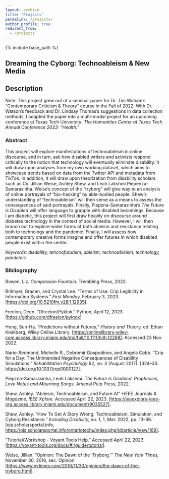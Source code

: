 ```yaml
---
layout: archive
title: "Projects"
permalink: /projects/
author_profile: true
redirect_from:
  - /projects
---
```


{% include base_path %}

## Dreaming the Cyborg: Technoableism & New Media

## Description 

Note: This project grew out of a seminar paper for Dr. Tim Watson’s “Contemporary Criticism & Theory” course in the Fall of 2022. With Dr. Watson’s feedback and Dr. Lindsay Thomas’s suggestions in data collection methods, I adapted the paper into a multi-modal project for an upcoming conference at Texas Tech University: *The Humanities Center at Texas Tech Annual Conference 2023: “Health.”*

### Abstract 
This project will explore manifestations of technoableism in online discourse, and in turn, ask how disabled writers and activists respond critically to the notion that technology will eventually eliminate disability. It will draw upon analyses from my own working dataset, which aims to showcase trends based on data from the Twitter API and metadata from TikTok.  In addition, it will draw upon theorization from disability scholars such as Cy. Jillian Weise, Ashley Shew, and Leah Lakshmi Piepenza-Samarasinha. Weise’s concept of the “tryborg” will give way to an analysis of online portrayals of “bio-hacking” by able-bodied people. Shew’s understanding of “technoableism” will then serve as a means to assess the consequences of said portrayals. Finally, Piepzna-Samarasinha’s *The Future is Disabled* will offer language to grapple with disabled becomings. Because I am diabetic, this project will first draw heavily on discourse around diabetes technology in the context of social media. However, I will then branch out to explore wider forms of both ableism and resistance relating both to technology and the pandemic. Finally, I will assess how contemporary creative forms imagine and offer futures in which disabled people exist within the center. 

*Keywords: disability, tehcnofuturism, ableism, technoableism, technology, pandemic*


### Bibliography 

Bowen, Liz. *Compassion Fountain.* Trembling Press, 2022.

Brilmyer, Gracen, and Crystal Lee. “Terms of Use: Crip Legibility in Information Systems.” *First Monday,* February 3, 2023. 
	[https://doi.org/10.5210fm.v28i1.12935].
  
Freelon, Deen. “Dfreelon/Pyktok.” Python, April 12, 2023. [https://github.com/dfreelon/pyktok]

Hong, Sun-Ha. “Predictions without Futures,” *History and Theory,* ed. Ethan Kleinberg, Wiley Online Library. [https://onlinelibrary-wiley-com.access.library.miami.edu/doi/full/10.1111/hith.12269]. Accessed 23 Nov. 2022.

Nario-Redmond, Michelle R., Dobromir Gospodinov, and Angela Cobb. “Crip for a Day: The Unintended Negative Consequences of Disability Simulations.” *Rehabilitation Psychology* 62, no. 3 (August 2017): [324–33. https://doi.org/10.1037/rep0000127].

Piepzna-Samarasinha, Leah Lakshmi. *The Future Is Disabled: Prophecies, Love Notes and Mourning Songs.* Arsenal Pulp Press, 2022.

Shew, Ashley. “Ableism, Technoableism, and Future AI” *IEEE Journals & *Magazine, IEEE Xplore.* Accessed April 22, 2023. [https://ieeexplore-ieee-org.access.library.miami.edu/document/9035527].

Shew, Ashley.  “How To Get A Story Wrong: Technoableism, Simulation, and Cyborg Resistance.” *Including Disability,* no. 1, 1, Mar. 2022, pp. 13–36. [ojs.scholarsportal.info, https://ojs.scholarsportal.info/ontariotechu/index.php/id/article/view/169].

“Tutorial/Workshop - Voyant Tools Help.” Accessed April 22, 2023. [https://voyant-tools.org/docs/#!/guide/tutorial].

Weise, Jillian. “Opinion: The Dawn of the ‘Tryborg.’” *The New York Times,* November 30, 2016, sec. Opinion [https://www.nytimes.com/2016/11/30/opinion/the-dawn-of-the-tryborg.html].
